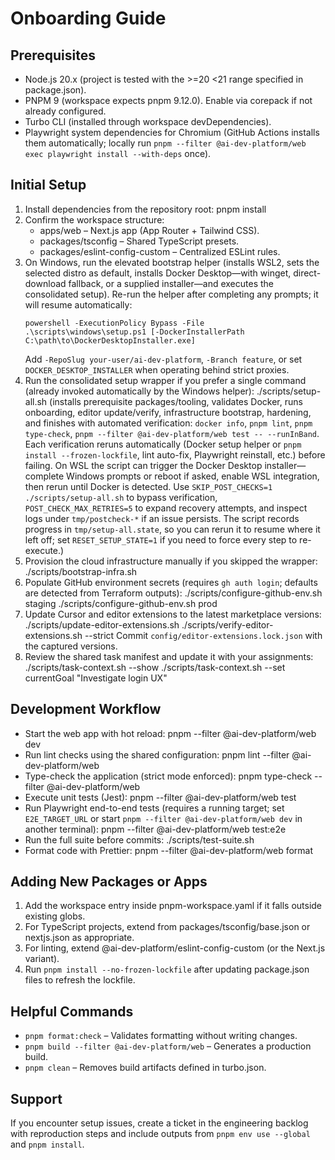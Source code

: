 # Onboarding Guide

## Prerequisites

- Node.js 20.x (project is tested with the >=20 <21 range specified in package.json).
- PNPM 9 (workspace expects pnpm 9.12.0). Enable via corepack if not already configured.
- Turbo CLI (installed through workspace devDependencies).
- Playwright system dependencies for Chromium (GitHub Actions installs them automatically; locally run `pnpm --filter @ai-dev-platform/web exec playwright install --with-deps` once).

## Initial Setup

1. Install dependencies from the repository root:
   pnpm install
2. Confirm the workspace structure:
   - apps/web – Next.js app (App Router + Tailwind CSS).
   - packages/tsconfig – Shared TypeScript presets.
   - packages/eslint-config-custom – Centralized ESLint rules.
3. On Windows, run the elevated bootstrap helper (installs WSL2, sets the selected distro as default, installs Docker Desktop—with winget, direct-download fallback, or a supplied installer—and executes the consolidated setup). Re-run the helper after completing any prompts; it will resume automatically:
   ```
   powershell -ExecutionPolicy Bypass -File .\scripts\windows\setup.ps1 [-DockerInstallerPath C:\path\to\DockerDesktopInstaller.exe]
   ```
   Add `-RepoSlug your-user/ai-dev-platform`, `-Branch feature`, or set `DOCKER_DESKTOP_INSTALLER` when operating behind strict proxies.
4. Run the consolidated setup wrapper if you prefer a single command (already invoked automatically by the Windows helper):
   ./scripts/setup-all.sh
   (installs prerequisite packages/tooling, validates Docker, runs onboarding, editor update/verify, infrastructure bootstrap, hardening, and finishes with automated verification: `docker info`, `pnpm lint`, `pnpm type-check`, `pnpm --filter @ai-dev-platform/web test -- --runInBand`. Each verification reruns automatically (Docker setup helper or `pnpm install --frozen-lockfile`, lint auto-fix, Playwright reinstall, etc.) before failing. On WSL the script can trigger the Docker Desktop installer—complete Windows prompts or reboot if asked, enable WSL integration, then rerun until Docker is detected. Use `SKIP_POST_CHECKS=1 ./scripts/setup-all.sh` to bypass verification, `POST_CHECK_MAX_RETRIES=5` to expand recovery attempts, and inspect logs under `tmp/postcheck-*` if an issue persists. The script records progress in `tmp/setup-all.state`, so you can rerun it to resume where it left off; set `RESET_SETUP_STATE=1` if you need to force every step to re-execute.)
5. Provision the cloud infrastructure manually if you skipped the wrapper:
   ./scripts/bootstrap-infra.sh
6. Populate GitHub environment secrets (requires `gh auth login`; defaults are detected from Terraform outputs):
   ./scripts/configure-github-env.sh staging
   ./scripts/configure-github-env.sh prod
7. Update Cursor and editor extensions to the latest marketplace versions:
   ./scripts/update-editor-extensions.sh
   ./scripts/verify-editor-extensions.sh --strict
   Commit `config/editor-extensions.lock.json` with the captured versions.
8. Review the shared task manifest and update it with your assignments:
   ./scripts/task-context.sh --show
   ./scripts/task-context.sh --set currentGoal "Investigate login UX"

## Development Workflow

- Start the web app with hot reload:
  pnpm --filter @ai-dev-platform/web dev
- Run lint checks using the shared configuration:
  pnpm lint --filter @ai-dev-platform/web
- Type-check the application (strict mode enforced):
  pnpm type-check --filter @ai-dev-platform/web
- Execute unit tests (Jest):
  pnpm --filter @ai-dev-platform/web test
- Run Playwright end-to-end tests (requires a running target; set `E2E_TARGET_URL` or start `pnpm --filter @ai-dev-platform/web dev` in another terminal):
  pnpm --filter @ai-dev-platform/web test:e2e
- Run the full suite before commits:
  ./scripts/test-suite.sh
- Format code with Prettier:
  pnpm --filter @ai-dev-platform/web format

## Adding New Packages or Apps

1. Add the workspace entry inside pnpm-workspace.yaml if it falls outside existing globs.
2. For TypeScript projects, extend from packages/tsconfig/base.json or nextjs.json as appropriate.
3. For linting, extend @ai-dev-platform/eslint-config-custom (or the Next.js variant).
4. Run `pnpm install --no-frozen-lockfile` after updating package.json files to refresh the lockfile.

## Helpful Commands

- `pnpm format:check` – Validates formatting without writing changes.
- `pnpm build --filter @ai-dev-platform/web` – Generates a production build.
- `pnpm clean` – Removes build artifacts defined in turbo.json.

## Support

If you encounter setup issues, create a ticket in the engineering backlog with reproduction steps and include outputs from `pnpm env use --global` and `pnpm install`.
